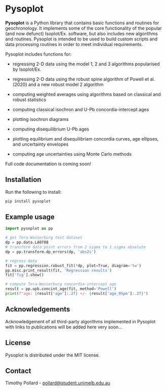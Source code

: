 # Pysoplot

**Pysoplot** is a Python library that contains basic functions and routines 
for geochronology. It implements some of the core functionality 
of the popular (and now defunct) Isoplot/Ex. software, but also
includes new algorithms and routines. Pysoplot is intended to be 
used to build custom scripts and data processing 
routines in order to meet individual requirements.

Pysoplot includes functions for:
* regressing 2-D data using the model 1, 2 and 3 algorithms popularised by Isoplot/Ex.
* regressing 2-D data using the robust spine algorithm of Powell et al. (2020) and a new robust model 2 algorithm
* computing weighted averages using algorithms based on classical and robust statistics
* computing classical isochron and U-Pb concordia-intercept ages
* plotting isochron diagrams
* computing disequilibrium U-Pb ages
* plotting equilibrium and disequilibriam concordia curves, age ellipses, and uncertainty envelopes

* computing age uncertainties using Monte Carlo methods

Full code documentation is coming soon!

## Installation

Run the following to install:

```python
pip install pysoplot
```

## Example usage
```python
import pysoplot as pp

# get Tera-Wasserburg test dataset 
dp = pp.data.LA0708
# transform data point errors from 2 sigma to 1 sigma absolute
dp = pp.transform.dp_errors(dp, 'abs2s')

# regress data
fit = pp.regression.robust_fit(*dp, plot=True, diagram='tw')
pp.misc.print_result(fit, 'Regression results')
fit['fig'].show()

# compute Tera-Wasserburg concordia-intercept age
result = pp.upb.concint_age(fit, method='Powell')
print(f"age: {result['age']:.2f} +/- {result['age_95pm']:.2f}")
```

## Acknowledgements

Acknowledgement of all third-party algorithms implemented in Pysoplot with links to
publications will be added here very soon... 

## License

Pysoplot is distributed under the MIT license.

## Contact

Timothy Pollard - pollard@student.unimelb.edu.au






